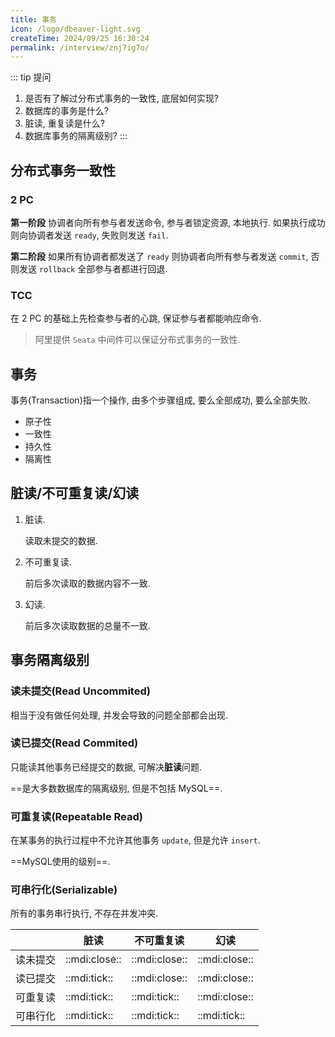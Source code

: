 ```yaml
---
title: 事务
icon: /logo/dbeaver-light.svg
createTime: 2024/09/25 16:30:24
permalink: /interview/znj7ig7o/
---
```

::: tip 提问
1. 是否有了解过分布式事务的一致性, 底层如何实现?
2. 数据库的事务是什么?
3. 脏读, 重复读是什么?
4. 数据库事务的隔离级别?
:::
## 分布式事务一致性
### 2 PC
**第一阶段**
协调者向所有参与者发送命令, 参与者锁定资源, 本地执行. 如果执行成功则向协调者发送 `ready`, 失败则发送 `fail`.

**第二阶段**
如果所有协调者都发送了 `ready` 则协调者向所有参与者发送 `commit`, 否则发送 `rollback` 全部参与者都进行回退.

### TCC
在 2 PC 的基础上先检查参与者的心跳, 保证参与者都能响应命令.

> 阿里提供 `Seata` 中间件可以保证分布式事务的一致性.

## 事务
事务(Transaction)指一个操作, 由多个步骤组成, 要么全部成功, 要么全部失败.

- 原子性
- 一致性
- 持久性
- 隔离性

## 脏读/不可重复读/幻读
1. 脏读.

   读取未提交的数据.
2. 不可重复读.

   前后多次读取的数据内容不一致.

3. 幻读.

   前后多次读取数据的总量不一致.

## 事务隔离级别
### 读未提交(Read Uncommited)
相当于没有做任何处理, 并发会导致的问题全部都会出现.

### 读已提交(Read Commited)
只能读其他事务已经提交的数据, 可解决**脏读**问题.

==是大多数数据库的隔离级别, 但是不包括 MySQL==.

### 可重复读(Repeatable Read)
在某事务的执行过程中不允许其他事务 `update`, 但是允许 `insert`.

==MySQL使用的级别==.

### 可串行化(Serializable)
所有的事务串行执行, 不存在并发冲突.

|          | 脏读          | 不可重复读    | 幻读          |
| -------- | ------------- | ------------- | ------------- |
| 读未提交 | ::mdi:close:: | ::mdi:close:: | ::mdi:close:: |
| 读已提交 | ::mdi:tick::  | ::mdi:close:: | ::mdi:close:: |
| 可重复读 | ::mdi:tick::  | ::mdi:tick::  | ::mdi:close:: |
| 可串行化 | ::mdi:tick::  | ::mdi:tick::  | ::mdi:tick::  |
